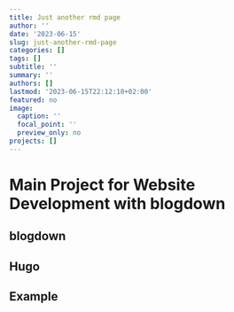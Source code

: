 ```yaml
---
title: Just another rmd page
author: ''
date: '2023-06-15'
slug: just-another-rmd-page
categories: []
tags: []
subtitle: ''
summary: ''
authors: []
lastmod: '2023-06-15T22:12:10+02:00'
featured: no
image:
  caption: ''
  focal_point: ''
  preview_only: no
projects: []
---
```



# Main Project for Website Development with blogdown

## blogdown

## Hugo

## Example
